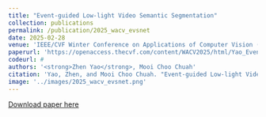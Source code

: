 ```yaml
---
title: "Event-guided Low-light Video Semantic Segmentation"
collection: publications
permalink: /publication/2025_wacv_evsnet
date: 2025-02-28
venue: 'IEEE/CVF Winter Conference on Applications of Computer Vision (WACV)'
paperurl: 'https://openaccess.thecvf.com/content/WACV2025/html/Yao_Event-Guided_Low-Light_Video_Semantic_Segmentation_WACV_2025_paper.html'
codeurl: #
authors: '<strong>Zhen Yao</strong>, Mooi Choo Chuah'
citation: 'Yao, Zhen, and Mooi Choo Chuah. "Event-guided Low-light Video Semantic Segmentation." Proceedings of the IEEE/CVF Winter Conference on Applications of Computer Vision (WACV), 2025.'
image: '../images/2025_wacv_evsnet.png'
---
```


[Download paper here](https://openaccess.thecvf.com/content/WACV2025/papers/Yao_Event-Guided_Low-Light_Video_Semantic_Segmentation_WACV_2025_paper.pdf)
